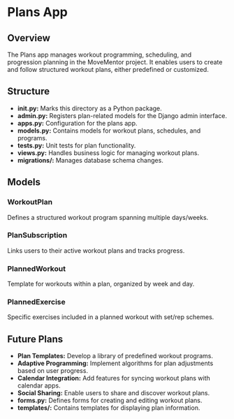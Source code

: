 # Plans App

## Overview
The Plans app manages workout programming, scheduling, and progression planning in the MoveMentor project. It enables users to create and follow structured workout plans, either predefined or customized.

## Structure

- **__init__.py:** Marks this directory as a Python package.
- **admin.py:** Registers plan-related models for the Django admin interface.
- **apps.py:** Configuration for the plans app.
- **models.py:** Contains models for workout plans, schedules, and programs.
- **tests.py:** Unit tests for plan functionality.
- **views.py:** Handles business logic for managing workout plans.
- **migrations/:** Manages database schema changes.

## Models

### WorkoutPlan
Defines a structured workout program spanning multiple days/weeks.

### PlanSubscription
Links users to their active workout plans and tracks progress.

### PlannedWorkout
Template for workouts within a plan, organized by week and day.

### PlannedExercise
Specific exercises included in a planned workout with set/rep schemes.

## Future Plans
- **Plan Templates:** Develop a library of predefined workout programs.
- **Adaptive Programming:** Implement algorithms for plan adjustments based on user progress.
- **Calendar Integration:** Add features for syncing workout plans with calendar apps.
- **Social Sharing:** Enable users to share and discover workout plans.
- **forms.py:** Defines forms for creating and editing workout plans.
- **templates/:** Contains templates for displaying plan information.